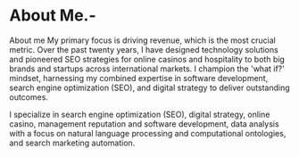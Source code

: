 # About Me.-
About me
My primary focus is driving revenue, which is the most crucial metric. Over the past twenty years, I have designed technology solutions and pioneered SEO strategies for online casinos and hospitality to both big brands and startups across international markets. I champion the 'what if?' mindset, harnessing my combined expertise in software development, search engine optimization (SEO), and digital strategy to deliver outstanding outcomes.

I specialize in search engine optimization (SEO), digital strategy, online casino, management reputation and software development, data analysis with a focus on natural language processing and computational ontologies, and search marketing automation.
